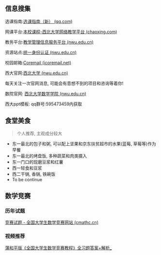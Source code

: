 ## 信息搜集

选课指南:[选课指南（新） (qq.com)](https://docs.qq.com/sheet/DUEtOTmtSYmZaR3FT?tab=kuua77)

网课平台:[本校课程-西北大学网络教学平台 (chaoxing.com)](http://nwu.fanya.chaoxing.com/portal/courseNetwork/list?pageNum=1)

教务平台:[教学管理信息服务平台 (nwu.edu.cn)](http://jwgl.nwu.edu.cn/jwglxt/xtgl/login_slogin.html)

资源站点:[统一身份认证 (nwu.edu.cn)](https://webvpn.nwu.edu.cn/http/77726476706e69737468656265737421f1e2559434357a467b1ac7a28f406d30931cde528f/authserver/login?service=https%3A%2F%2Fwebvpn.nwu.edu.cn%2Flogin%3Fcas_login%3Dtrue)

校园邮箱:[Coremail (icoremail.net)](https://edu.icoremail.net/coremail/)

西大官网:[西北大学 (nwu.edu.cn)](https://www.nwu.edu.cn/)

每天关注一次官网消息, 可能会有意想不到的项目和咨询等着你!

数院官网: [西北大学数学学院 (nwu.edu.cn)](https://math.nwu.edu.cn/)

西大ppt模板: qq群号:595473459内获取

## 食堂美食

> 个人推荐, 主观成分较大

* 东一最北的包子和粥, 可以配上坚果和京东扶贫超市的水果(蓝莓, 草莓等)作为早餐
* 东一最北的烤盘饭, 多种蔬菜和肉类摄入
* 东一门口的现磨豆浆和红薯
* 西一轻食和豆浆
* 西二干锅, 香锅, 铁碗饭
* To be continue 

## 数学竞赛

### 历年试题

[竞赛试题 - 全国大学生数学竞赛网站 (cmathc.cn)](http://www.cmathc.cn/article/list_2.html)

### 视频推荐

[蒲和平版《全国大学生数学竞赛教程》全习题答案+解析_](https://www.bilibili.com/video/BV1ui4y127W4/?spm_id_from=333.999.0.0)
